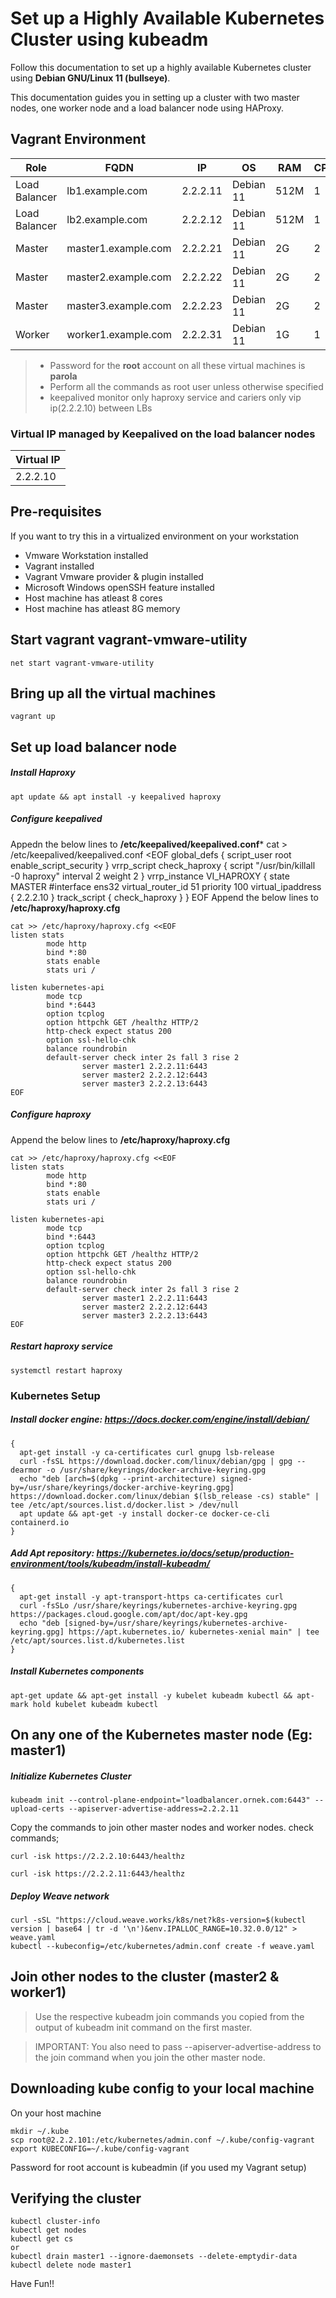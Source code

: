 # Set up a Highly Available Kubernetes Cluster using kubeadm
Follow this documentation to set up a highly available Kubernetes cluster using __Debian GNU/Linux 11 (bullseye)__.

This documentation guides you in setting up a cluster with two master nodes, one worker node and a load balancer node using HAProxy.

## Vagrant Environment
|Role|FQDN|IP|OS|RAM|CPU|
|----|----|----|----|----|----|
|Load Balancer|lb1.example.com|2.2.2.11|Debian 11|512M|1|
|Load Balancer|lb2.example.com|2.2.2.12|Debian 11|512M|1|
|Master|master1.example.com|2.2.2.21|Debian 11|2G|2|
|Master|master2.example.com|2.2.2.22|Debian 11|2G|2|
|Master|master3.example.com|2.2.2.23|Debian 11|2G|2|
|Worker|worker1.example.com|2.2.2.31|Debian 11|1G|1|

> * Password for the **root** account on all these virtual machines is **parola**
> * Perform all the commands as root user unless otherwise specified
> * keepalived monitor only haproxy service and cariers only vip ip(2.2.2.10) between LBs

### Virtual IP managed by Keepalived on the load balancer nodes
|Virtual IP|
|----|
|2.2.2.10|

## Pre-requisites
If you want to try this in a virtualized environment on your workstation
* Vmware Workstation installed
* Vagrant installed
* Vagrant Vmware provider & plugin installed
* Microsoft Windows openSSH feature installed 
* Host machine has atleast 8 cores
* Host machine has atleast 8G memory
## Start vagrant vagrant-vmware-utility
```
net start vagrant-vmware-utility
```
## Bring up all the virtual machines
```
vagrant up
```

## Set up load balancer node
##### Install Haproxy
```
apt update && apt install -y keepalived haproxy
```
##### Configure keepalived
Appedn the below lines to **/etc/keepalived/keepalived.conf***
cat > /etc/keepalived/keepalived.conf <EOF
global_defs {
    script_user root
    enable_script_security
}
vrrp_script check_haproxy {
    script "/usr/bin/killall -0 haproxy"
    interval 2
    weight 2
}
vrrp_instance VI_HAPROXY {
    state MASTER
    #interface ens32
    virtual_router_id 51
    priority 100
    virtual_ipaddress {
        2.2.2.10
    }
    track_script {
        check_haproxy
    }
}
EOF
Append the below lines to **/etc/haproxy/haproxy.cfg**
```
cat >> /etc/haproxy/haproxy.cfg <<EOF
listen stats
        mode http
        bind *:80
        stats enable
        stats uri /

listen kubernetes-api
        mode tcp
        bind *:6443
        option tcplog
        option httpchk GET /healthz HTTP/2
        http-check expect status 200
        option ssl-hello-chk
        balance roundrobin
        default-server check inter 2s fall 3 rise 2
                server master1 2.2.2.11:6443
                server master2 2.2.2.12:6443
                server master3 2.2.2.13:6443
EOF
```
##### Configure haproxy
Append the below lines to **/etc/haproxy/haproxy.cfg**
```
cat >> /etc/haproxy/haproxy.cfg <<EOF
listen stats
        mode http
        bind *:80
        stats enable
        stats uri /

listen kubernetes-api
        mode tcp
        bind *:6443
        option tcplog
        option httpchk GET /healthz HTTP/2
        http-check expect status 200
        option ssl-hello-chk
        balance roundrobin
        default-server check inter 2s fall 3 rise 2
                server master1 2.2.2.11:6443
                server master2 2.2.2.12:6443
                server master3 2.2.2.13:6443
EOF
```
##### Restart haproxy service
```
systemctl restart haproxy
```

### Kubernetes Setup

##### Install docker engine: https://docs.docker.com/engine/install/debian/
```
{
  apt-get install -y ca-certificates curl gnupg lsb-release
  curl -fsSL https://download.docker.com/linux/debian/gpg | gpg --dearmor -o /usr/share/keyrings/docker-archive-keyring.gpg
  echo "deb [arch=$(dpkg --print-architecture) signed-by=/usr/share/keyrings/docker-archive-keyring.gpg] https://download.docker.com/linux/debian $(lsb_release -cs) stable" | tee /etc/apt/sources.list.d/docker.list > /dev/null
  apt update && apt-get -y install docker-ce docker-ce-cli containerd.io
}
```

##### Add Apt repository: https://kubernetes.io/docs/setup/production-environment/tools/kubeadm/install-kubeadm/
```
{
  apt-get install -y apt-transport-https ca-certificates curl
  curl -fsSLo /usr/share/keyrings/kubernetes-archive-keyring.gpg https://packages.cloud.google.com/apt/doc/apt-key.gpg
  echo "deb [signed-by=/usr/share/keyrings/kubernetes-archive-keyring.gpg] https://apt.kubernetes.io/ kubernetes-xenial main" | tee /etc/apt/sources.list.d/kubernetes.list
}
```
##### Install Kubernetes components
```
apt-get update && apt-get install -y kubelet kubeadm kubectl && apt-mark hold kubelet kubeadm kubectl
```
## On any one of the Kubernetes master node (Eg: master1)
##### Initialize Kubernetes Cluster
```
kubeadm init --control-plane-endpoint="loadbalancer.ornek.com:6443" --upload-certs --apiserver-advertise-address=2.2.2.11
```
Copy the commands to join other master nodes and worker nodes. check commands;
````
curl -isk https://2.2.2.10:6443/healthz
````
```
curl -isk https://2.2.2.11:6443/healthz
````
##### Deploy Weave network
```
curl -sSL "https://cloud.weave.works/k8s/net?k8s-version=$(kubectl version | base64 | tr -d '\n')&env.IPALLOC_RANGE=10.32.0.0/12" > weave.yaml
kubectl --kubeconfig=/etc/kubernetes/admin.conf create -f weave.yaml
```

## Join other nodes to the cluster (master2 & worker1)
> Use the respective kubeadm join commands you copied from the output of kubeadm init command on the first master.

> IMPORTANT: You also need to pass --apiserver-advertise-address to the join command when you join the other master node.

## Downloading kube config to your local machine
On your host machine
```
mkdir ~/.kube
scp root@2.2.2.101:/etc/kubernetes/admin.conf ~/.kube/config-vagrant
export KUBECONFIG=~/.kube/config-vagrant
```
Password for root account is kubeadmin (if you used my Vagrant setup)

## Verifying the cluster
```
kubectl cluster-info
kubectl get nodes
kubectl get cs
or 
kubectl drain master1 --ignore-daemonsets --delete-emptydir-data
kubectl delete node master1

```

Have Fun!!
